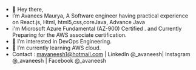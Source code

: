 - 👋 Hey there,
-  I’m Avanees Maurya, A Software engineer having practical experience on React.js, Html, html5,css,coreJava, Advance Java
-  i'm Microsoft Azure Fundamental (AZ-900) Certified . and Currently Preparing for the AWS associate certification.
- 👀 I’m interested in DevOps Engineering.
- 🌱 I’m currently learning AWS cloud.
- Contact : mavaneesh1@hotmail.com | LinkedIn @_avaneesh| Instagram @_avaneesh | Facebook @_avaneesh
<!---
AvaneesMaurya/AvaneesMaurya is a ✨ special ✨ repository because its `README.md` (this file) appears on your GitHub profile.
You can click the Preview link to take a look at your changes.
--->
